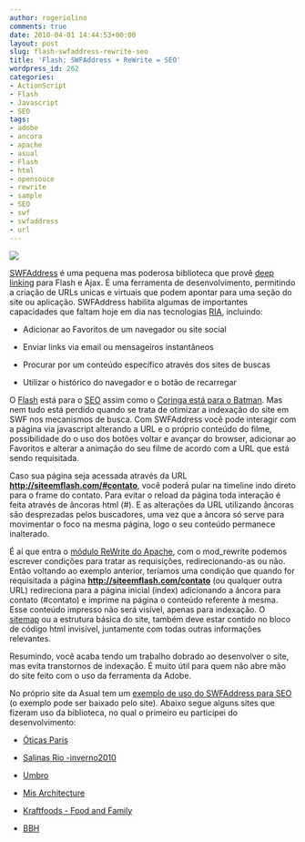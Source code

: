 ```yaml
---
author: rogeriolino
comments: true
date: 2010-04-01 14:44:53+00:00
layout: post
slug: flash-swfaddress-rewrite-seo
title: 'Flash: SWFAddress + ReWrite = SEO'
wordpress_id: 262
categories:
- ActionScript
- Flash
- Javascript
- SEO
tags:
- adobe
- ancora
- apache
- asual
- Flash
- html
- opensouce
- rewrite
- sample
- SEO
- swf
- swfaddress
- url
---
```


[![](http://rogeriolino.com/uploads/2010/03/asual-swfaddress.jpg)](http://www.asual.com/swfaddress)


[SWFAddress](http://www.asual.com/swfaddress) é uma pequena mas poderosa biblioteca que provê [deep linking](http://en.wikipedia.org/wiki/Deep_linking) para Flash e Ajax. É uma ferramenta de desenvolvimento, permitindo a criação de URLs unicas e virtuais que podem apontar para uma seção do site ou aplicação. SWFAddress habilita algumas de importantes capacidades que faltam hoje em dia nas tecnologias [RIA](http://pt.wikipedia.org/wiki/RIA), incluindo:

* Adicionar ao Favoritos de um navegador ou site social

* Enviar links via email ou mensageiros instantâneos

* Procurar por um conteúdo específico através dos sites de buscas

* Utilizar o histórico do navegador e o botão de recarregar


O [Flash](http://www.adobe.com/br/products/flash/) está para o [SEO](http://en.wikipedia.org/wiki/Search_engine_optimization) assim como o [Coringa está para o Batman](http://cinemaeafins.com/files/2008/11/batmancoringa.jpg). Mas nem tudo está perdido quando se trata de otimizar a indexação do site em SWF nos mecanismos de busca. Com SWFAddress você pode interagir com a página via javascript alterando a URL e o próprio conteúdo do filme, possibilidade do o uso dos botões voltar e avançar do browser, adicionar ao Favoritos e alterar a animação do seu filme de acordo com a URL que está sendo requisitada.

Caso sua página seja acessada através da URL **http://siteemflash.com/#contato**, você poderá pular na timeline indo direto para o frame do contato. Para evitar o reload da página toda interação é feita através de âncoras html (#). E as alterações da URL utilizando âncoras são desprezadas pelos buscadores, uma vez que a âncora só serve para movimentar o foco na mesma página, logo o seu conteúdo permanece inalterado.

É aí que entra o [módulo ReWrite do Apache](http://httpd.apache.org/docs/1.3/mod/mod_rewrite.html), com o mod_rewrite podemos escrever condições para tratar as requisições, redirecionando-as ou não. Então voltando ao exemplo anterior, teríamos uma condição que quando for requisitada a página **http://siteemflash.com/contato** (ou qualquer outra URL) redireciona para a página inicial (index) adicionando a âncora para contato (#contato) e imprime na página o conteúdo referente à mesma. Esse conteúdo impresso não será visível, apenas para indexação. O [sitemap](http://pt.wikipedia.org/wiki/Sitemap) ou a estrutura básica do site, também deve estar contido no bloco de código html invisível, juntamente com todas outras informações relevantes.

Resumindo, você acaba tendo um trabalho dobrado ao desenvolver o site, mas evita transtornos de indexação. É muito útil para quem não abre mão do site feito com o uso da ferramenta da Adobe.

No próprio site da Asual tem um [exemplo de uso do SWFAddress para SEO](http://www.asual.com/swfaddress/samples/seo/) (o exemplo pode ser baixado pelo site). Abaixo segue alguns sites que fizeram uso da biblioteca, no qual o primeiro eu participei do desenvolvimento:


	
  * [Óticas Paris](http://www.oticasparis.com.br/)
	
  * [Salinas Rio -inverno2010](http://www.salinas-rio.com.br/inverno2010/)
	
  * [Umbro](http://www.umbro.com/)
	
  * [Mis Architecture](http://www.mis-architecture.co.uk/)
	
  * [Kraftfoods - Food and Family](http://www.kraftfoods.com/foodandfamily)
	
  * [BBH](http://www.bartleboglehegarty.com/)
